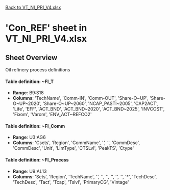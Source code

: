 [Back to VT_NI_PRI_V4.xlsx](README.md)

# 'Con_REF' sheet in VT_NI_PRI_V4.xlsx

## Sheet Overview

Oil refinery process definitions

#### Table definition: ~FI_T
- **Range**: B9:S18
- **Columns**: 'TechName', 'Comm-IN', 'Comm-OUT', 'Share-O\~UP', 'Share-O\~UP\~2020', 'Share-O\~UP\~2060', 'NCAP_PASTI\~2005', 'CAP2ACT', 'Life', 'EFF', 'ACT_BND', 'ACT_BND\~2020', 'ACT_BND\~2025', 'INVCOST', 'Fixom', 'Varom', 'ENV_ACT\~REFCO2'

#### Table definition: ~FI_Comm
- **Range**: U3:AG6
- **Columns**: 'Csets', 'Region', 'CommName', '*', '*', 'CommDesc', 'CommDesc', 'Unit', 'LimType', 'CTSLvl', 'PeakTS', 'Ctype'

#### Table definition: ~FI_Process
- **Range**: U9:AL13
- **Columns**: 'Sets', 'Region', 'TechName', '*', '*', '*', '*', '*', '*', '*', 'TechDesc', 'TechDesc', 'Tact', 'Tcap', 'Tslvl', 'PrimaryCG', 'Vintage'

